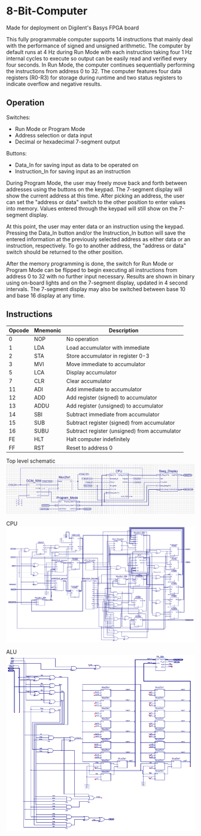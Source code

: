 # 8-Bit-Computer
Made for deployment on Digilent's Basys FPGA board

This fully programmable computer supports 14 instructions that mainly deal with the performance of signed and unsigned arithmetic. The computer by default runs at 4 Hz during Run Mode with each instruction taking four 1 Hz internal cycles to execute so output can be easily read and verified every four seconds. In Run Mode, the computer continues sequentially performing the instructions from address 0 to 32. The computer features four data registers (R0-R3) for storage during runtime and two status registers to indicate overflow and negative results.

## Operation

Switches:
* Run Mode or Program Mode
* Address selection or data input
* Decimal or hexadecimal 7-segment output

Buttons:
* Data_In for saving input as data to be operated on
* Instruction_In for saving input as an instruction

During Program Mode, the user may freely move back and forth between addresses using the buttons on the keypad. The 7-segment display will show the current address at this time. After picking an address, the user can set the "address or data" switch to the other position to enter values into memory. Values entered through the keypad will still show on the 7-segment display. 

At this point, the user may enter data or an instruction using the keypad. Pressing the Data_In button and/or the Instruction_In button will save the entered information at the previously selected address as either data or an instruction, respectively. To go to another address, the "address or data" switch should be returned to the other position.

After the memory programming is done, the switch for Run Mode or Program Mode can be flipped to begin executing all instructions from address 0 to 32 with no further input necessary. Results are shown in binary using on-board lights and on the 7-segment display, updated in 4 second intervals. The 7-segment display may also be switched between base 10 and base 16 display at any time. 

## Instructions
| Opcode        | Mnemonic | Description  |
| ------------- |----------|--------------|
| 0             | NOP      | No operation |
| 1             | LDA      | Load accumulator with immediate |
| 2             | STA      | Store accumulator in register 0-3 |
| 3             | MVI      | Move immediate to accumulator |
| 5             | LCA      | Display accumulator |
| 7             | CLR      | Clear accumulator |
| 11            | ADI      | Add immediate to accumulator |
| 12            | ADD      | Add register (signed) to accumulator |
| 13            | ADDU     | Add register (unsigned) to accumulator |
| 14            | SBI      | Subtract immediate from accumulator |
| 15            | SUB      | Subtract register (signed) from accumulator |
| 16            | SUBU     | Subtract register (unsigned) from accumulator |
| FE            | HLT      | Halt computer indefinitely |
| FF            | RST      | Reset to address 0 |

Top level schematic
![alt text](https://github.com/shafergrytness/8-Bit-Computer/blob/master/Screenshots/toplevel.png)

CPU
![alt text](https://github.com/shafergrytness/8-Bit-Computer/blob/master/Screenshots/cpu.png)

ALU
![alt text](https://github.com/shafergrytness/8-Bit-Computer/blob/master/Screenshots/alu.png)
